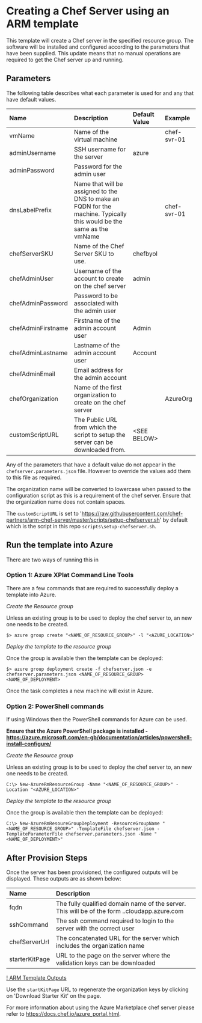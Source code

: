 # Creating a Chef Server using an ARM template

This template will create a Chef server in the specified resource group.  The software will be installed and configured according to the parameters that have been supplied.  This update means that no manual operations are required to get the Chef server up and running.

## Parameters

The following table describes what each parameter is used for and any that have default values.

| Name               | Description                                                                                                           | Default Value     | Example     |
|:-------------------|:----------------------------------------------------------------------------------------------------------------------|:------------------|:------------|
| vmName             | Name of the virtual machine                                                                                           |                   | chef-svr-01 |
| adminUsername      | SSH username for the server                                                                                           | azure             |             |
| adminPassword      | Password for the admin user                                                                                           |                   |             |
| dnsLabelPrefix     | Name that will be assigned to the DNS to make an FQDN for the machine. Typically this would be the same as the vmName |                   | chef-svr-01 |
| chefServerSKU      | Name of the Chef Server SKU to use.                                                                                   | chefbyol          |             |
| chefAdminUser      | Username of the account to create on the chef server                                                                  | admin             |             |
| chefAdminPassword  | Password to be associated with the admin user                                                                         |                   |             |
| chefAdminFirstname | Firstname of the admin account user                                                                                   | Admin             |             |
| chefAdminLastname  | Lastname of the admin account user                                                                                    | Account           |             |
| chefAdminEmail     | Email address for the admin account                                                                                   |                   |             |
| chefOrganization   | Name of the first organization to create on the chef server                                                           |                   | AzureOrg    |
| customScriptURL    | The Public URL from which the script to setup the server can be downloaded from.                                      | &lt;SEE BELOW&gt; |             |

Any of the parameters that have a default value do not appear in the `chefserver.parameters.json` file.  However to override the values add them to this file as required.

The organization name will be converted to lowercase when passed to the configuration script as this is a requirement of the chef server.  Ensure that the organization name does not contain spaces.

The `customScriptURL` is set to 'https://raw.githubusercontent.com/chef-partners/arm-chef-server/master/scripts/setup-chefserver.sh' by default which is the script in this repo `scripts\setup-chefserver.sh`.

## Run the template into Azure

There are two ways of running this in

### Option 1: Azure XPlat Command Line Tools

There are a few commands that are required to successfully deploy a template into Azure.

_Create the Resource group_

Unless an existing group is to be used to deploy the chef server to, an new one needs to be created.

```
$> azure group create "<NAME_OF_RESOURCE_GROUP>" -l "<AZURE_LOCATION>"
```

_Deploy the template to the resource group_

Once the group is available then the template can be deployed:

```
$> azure group deployment create -f chefserver.json -e chefserver.parameters.json <NAME_OF_RESOURCE_GROUP> <NAME_OF_DEPLOYMENT>
```

Once the task completes a new machine will exist in Azure.

### Option 2: PowerShell commands

If using Windows then the PowerShell commands for Azure can be used.

**Ensure that the Azure PowerShell package is installed - https://azure.microsoft.com/en-gb/documentation/articles/powershell-install-configure/**

_Create the Resource group_

Unless an existing group is to be used to deploy the chef server to, an new one needs to be created.

```
C:\> New-AzureRmResourceGroup -Name "<NAME_OF_RESOURCE_GROUP>" -Location "<AZURE_LOCATION>"
```

_Deploy the template to the resource group_

Once the group is available then the template can be deployed:

```
C:\> New-AzureRmResoureGroupDeployment -ResourceGroupName "<NAME_OF_RESOURCE_GROUP>" -TemplateFile chefserver.json -TemplateParameterFile chefserver.parameters.json -Name "<NAME_OF_DEPLOYMENT>"
```

## After Provision Steps

Once the server has been provisioned, the configured outputs will be displayed.  These outputs are as shown below:

| Name           | Description                                                                                                             |
|:---------------|:------------------------------------------------------------------------------------------------------------------------|
| fqdn           | The fully qualified domain name of the server.  This will be of the form <dnsLabelPrefix>.<location>.cloudapp.azure.com |
| sshCommand     | The ssh command required to login to the server with the correct user                                                   |
| chefServerUrl  | The concatenated URL for the server which includes the organization name                                                |
| starterKitPage | URL to the page on the server where the validation keys can be downloaded                                               |

[! ARM Template Outputs](/images/outputs.png)

Use the `startKitPage` URL to regenerate the organization keys by clicking on 'Download Starter Kit' on the page.

For more information about using the Azure Marketplace chef server please refer to https://docs.chef.io/azure_portal.html.
